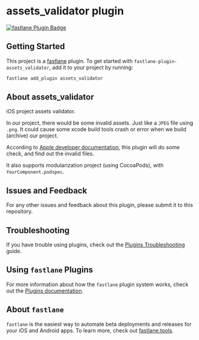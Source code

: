 # assets_validator plugin

[![fastlane Plugin Badge](https://rawcdn.githack.com/fastlane/fastlane/master/fastlane/assets/plugin-badge.svg)](https://rubygems.org/gems/fastlane-plugin-assets_validator)

## Getting Started

This project is a [fastlane](https://github.com/fastlane/fastlane) plugin. To get started with `fastlane-plugin-assets_validator`, add it to your project by running:

```bash
fastlane add_plugin assets_validator
```

## About assets_validator

iOS project assets validator.

In our project, there would be some invalid assets. Just like a `JPEG` file using `.png`. It could cause some xcode build tools crash or error when we build (archive) our project. 

According to [Apple developer documentation](https://developer.apple.com/library/content/documentation/2DDrawing/Conceptual/DrawingPrintingiOS/LoadingImages/LoadingImages.html#//apple_ref/doc/uid/TP40010156-CH17-SW7), this plugin will do some check, and find out the invalid files.

It also supports modularization project (using CocoaPods), with `YourComponent.podspec`.

## Issues and Feedback

For any other issues and feedback about this plugin, please submit it to this repository.

## Troubleshooting

If you have trouble using plugins, check out the [Plugins Troubleshooting](https://docs.fastlane.tools/plugins/plugins-troubleshooting/) guide.

## Using `fastlane` Plugins

For more information about how the `fastlane` plugin system works, check out the [Plugins documentation](https://docs.fastlane.tools/plugins/create-plugin/).

## About `fastlane`

`fastlane` is the easiest way to automate beta deployments and releases for your iOS and Android apps. To learn more, check out [fastlane.tools](https://fastlane.tools).

